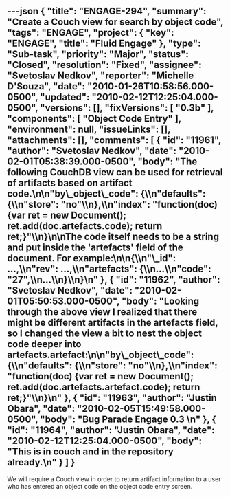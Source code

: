 ---json
{
  "title": "ENGAGE-294",
  "summary": "Create a Couch view for search by object code",
  "tags": "ENGAGE",
  "project": {
    "key": "ENGAGE",
    "title": "Fluid Engage"
  },
  "type": "Sub-task",
  "priority": "Major",
  "status": "Closed",
  "resolution": "Fixed",
  "assignee": "Svetoslav Nedkov",
  "reporter": "Michelle D'Souza",
  "date": "2010-01-26T10:58:56.000-0500",
  "updated": "2010-02-12T12:25:04.000-0500",
  "versions": [],
  "fixVersions": [
    "0.3b"
  ],
  "components": [
    "Object Code Entry"
  ],
  "environment": null,
  "issueLinks": [],
  "attachments": [],
  "comments": [
    {
      "id": "11961",
      "author": "Svetoslav Nedkov",
      "date": "2010-02-01T05:38:39.000-0500",
      "body": "The following CouchDB view can be used for retrieval of artifacts based on artifact code.\n\n\"by\\_object\\_code\": {\\\n\"defaults\": {\\\n\"store\": \"no\"\\\n},\\\n\"index\": \"function(doc) {var ret = new Document(); ret.add(doc.artefacts.code); return ret;}\"\\\n}\n\nThe code itself needs to be a string and put inside the 'artefacts' field of the document. For example:\n\n{\\\n\"\\_id\": ...,\\\n\"rev\": ...,\\\n\"artefacts\": {\\\n...\\\n\"code\": \"27\",\\\n...\\\n}\\\n}\n"
    },
    {
      "id": "11962",
      "author": "Svetoslav Nedkov",
      "date": "2010-02-01T05:50:53.000-0500",
      "body": "Looking through the above view I realized that there might be different artifacts in the artefacts field, so I changed the view a bit to nest the object code deeper into artefacts.artefact:\n\n\"by\\_object\\_code\": {\\\n\"defaults\": {\\\n\"store\": \"no\"\\\n},\\\n\"index\": \"function(doc) {var ret = new Document(); ret.add(doc.artefacts.artefact.code); return ret;}\"\\\n}\n"
    },
    {
      "id": "11963",
      "author": "Justin Obara",
      "date": "2010-02-05T15:49:58.000-0500",
      "body": "Bug Parade Engage 0.3&#x20;\n"
    },
    {
      "id": "11964",
      "author": "Justin Obara",
      "date": "2010-02-12T12:25:04.000-0500",
      "body": "This is in couch and in the repository already.\n"
    }
  ]
}
---
We will require a Couch view in order to return artifact information to a user who has entered an object code on the object code entry screen.&#x20;

        
